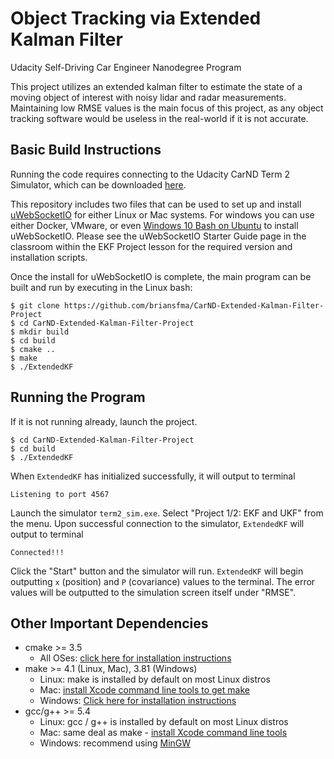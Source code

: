 # Object Tracking via Extended Kalman Filter
Udacity Self-Driving Car Engineer Nanodegree Program

This project utilizes an extended kalman filter to estimate the state of a moving object of interest with noisy lidar and radar measurements. Maintaining low RMSE values is the main focus of this project, as any object tracking software would be useless in the real-world if it is not accurate.

## Basic Build Instructions

Running the code requires connecting to the Udacity CarND Term 2 Simulator, which can be downloaded [here](https://github.com/udacity/self-driving-car-sim/releases).

This repository includes two files that can be used to set up and install [uWebSocketIO](https://github.com/uWebSockets/uWebSockets) for either Linux or Mac systems. For windows you can use either Docker, VMware, or even [Windows 10 Bash on Ubuntu](https://www.howtogeek.com/249966/how-to-install-and-use-the-linux-bash-shell-on-windows-10/) to install uWebSocketIO. Please see the uWebSocketIO Starter Guide page in the classroom within the EKF Project lesson for the required version and installation scripts.

Once the install for uWebSocketIO is complete, the main program can be built and run by executing in the Linux bash:

```
$ git clone https://github.com/briansfma/CarND-Extended-Kalman-Filter-Project
$ cd CarND-Extended-Kalman-Filter-Project
$ mkdir build
$ cd build
$ cmake ..
$ make
$ ./ExtendedKF
```

## Running the Program

If it is not running already, launch the project.

```
$ cd CarND-Extended-Kalman-Filter-Project
$ cd build
$ ./ExtendedKF
```

When `ExtendedKF` has initialized successfully, it will output to terminal

```
Listening to port 4567
```

Launch the simulator `term2_sim.exe`. Select "Project 1/2: EKF and UKF" from the menu. Upon successful connection to the simulator, `ExtendedKF` will output to terminal

```
Connected!!!
```

Click the "Start" button and the simulator will run. `ExtendedKF` will begin outputting `x` (position) and `P` (covariance) values to the terminal. The error values will be outputted to the simulation screen itself under "RMSE".



## Other Important Dependencies

* cmake >= 3.5
    * All OSes: [click here for installation instructions](https://cmake.org/install/)
* make >= 4.1 (Linux, Mac), 3.81 (Windows)
    * Linux: make is installed by default on most Linux distros
    * Mac: [install Xcode command line tools to get make](https://developer.apple.com/xcode/features/)
    * Windows: [Click here for installation instructions](http://gnuwin32.sourceforge.net/packages/make.htm)
* gcc/g++ >= 5.4
    * Linux: gcc / g++ is installed by default on most Linux distros
    * Mac: same deal as make - [install Xcode command line tools](https://developer.apple.com/xcode/features/)
    * Windows: recommend using [MinGW](http://www.mingw.org/)
